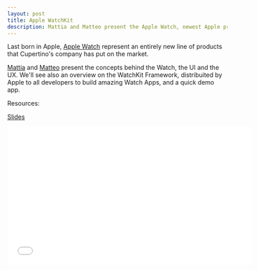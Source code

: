 ```yaml
---
layout: post
title: Apple WatchKit
description: Mattia and Matteo present the Apple Watch, newest Apple product.
---
```


Last born in Apple, [Apple Watch](https://www.apple.com/watch/) represent an entirely new line of products that Cupertino's company has put on the market.

[Mattia](http://mattiarigo.com/) and [Matteo](http://twitter.com/teomatteo89) present the concepts behind the Watch, the UI and the UX.
We'll see also an overview on the WatchKit Framework, distribuited by Apple to all developers to build amazing Watch Apps, and a quick demo app.

Resources:

[Slides](http://slides.com/matteocomisso/watch-hackatron-presentation#/)

<iframe width="560" height="315" src="//www.youtube.com/watch?v=2cdJ2dILj40" frameborder="0" allowfullscreen></iframe>
